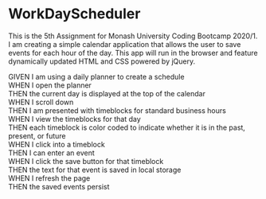 # WorkDayScheduler
This is the 5th Assignment for Monash University Coding Bootcamp 2020/1. <br>
I am creating a simple calendar application that allows the user to save events for each hour of the day. This app will run in the browser and feature dynamically updated HTML and CSS powered by jQuery. <br>

GIVEN I am using a daily planner to create a schedule <br>
WHEN I open the planner <br>
THEN the current day is displayed at the top of the calendar <br>
WHEN I scroll down <br>
THEN I am presented with timeblocks for standard business hours <br>
WHEN I view the timeblocks for that day <br>
THEN each timeblock is color coded to indicate whether it is in the past, present, or future <br>
WHEN I click into a timeblock <br>
THEN I can enter an event<br>
WHEN I click the save button for that timeblock <br>
THEN the text for that event is saved in local storage <br>
WHEN I refresh the page <br>
THEN the saved events persist <br>
